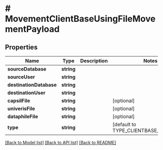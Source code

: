# # MovementClientBaseUsingFileMovementPayload

## Properties

Name | Type | Description | Notes
------------ | ------------- | ------------- | -------------
**sourceDatabase** | **string** |  |
**sourceUser** | **string** |  |
**destinationDatabase** | **string** |  |
**destinationUser** | **string** |  |
**capsilFile** | **string** |  | [optional]
**univerisFile** | **string** |  | [optional]
**dataphileFile** | **string** |  | [optional]
**type** | **string** |  | [default to TYPE_CLIENTBASE_USING_FILE]

[[Back to Model list]](../../README.md#models) [[Back to API list]](../../README.md#endpoints) [[Back to README]](../../README.md)
